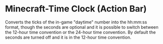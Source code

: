 # Minecraft-Time Clock (Action Bar)
Converts the ticks of the in-game "daytime" number into the hh:mm:ss format, though the seconds are optional and it is possible to switch between the 12-hour time convention or the 24-hour time convention. By default the seconds are turned off and it is in the 12-hour time convention.
